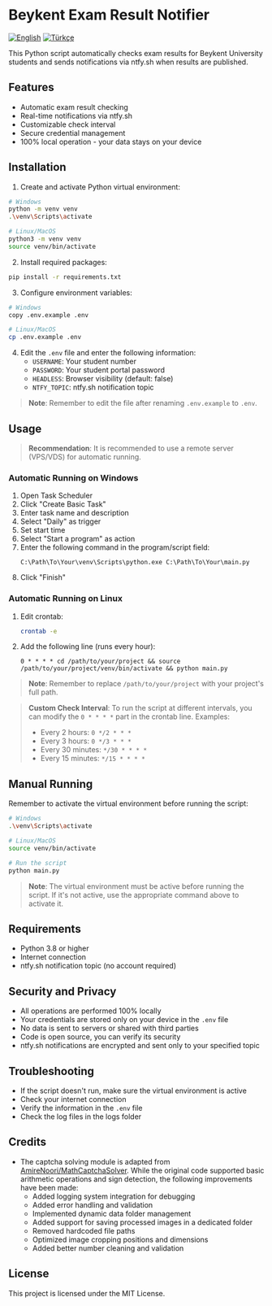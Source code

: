 # Beykent Exam Result Notifier

[![English](https://img.shields.io/badge/English-EN-blue)](README.en.md)
[![Türkçe](https://img.shields.io/badge/Türkçe-TR-red)](README.md)

This Python script automatically checks exam results for Beykent University students and sends notifications via ntfy.sh when results are published.

## Features

- Automatic exam result checking
- Real-time notifications via ntfy.sh
- Customizable check interval
- Secure credential management
- 100% local operation - your data stays on your device

## Installation

1. Create and activate Python virtual environment:

```bash
# Windows
python -m venv venv
.\venv\Scripts\activate

# Linux/MacOS
python3 -m venv venv
source venv/bin/activate
```

2. Install required packages:

```bash
pip install -r requirements.txt
```

3. Configure environment variables:

```bash
# Windows
copy .env.example .env

# Linux/MacOS
cp .env.example .env
```

4. Edit the `.env` file and enter the following information:
   - `USERNAME`: Your student number
   - `PASSWORD`: Your student portal password
   - `HEADLESS`: Browser visibility (default: false)
   - `NTFY_TOPIC`: ntfy.sh notification topic

> **Note**: Remember to edit the file after renaming `.env.example` to `.env`.

## Usage

> **Recommendation**: It is recommended to use a remote server (VPS/VDS) for automatic running.

### Automatic Running on Windows

1. Open Task Scheduler
2. Click "Create Basic Task"
3. Enter task name and description
4. Select "Daily" as trigger
5. Set start time
6. Select "Start a program" as action
7. Enter the following command in the program/script field:
   ```
   C:\Path\To\Your\venv\Scripts\python.exe C:\Path\To\Your\main.py
   ```
8. Click "Finish"

### Automatic Running on Linux

1. Edit crontab:
   ```bash
   crontab -e
   ```

2. Add the following line (runs every hour):
   ```
   0 * * * * cd /path/to/your/project && source /path/to/your/project/venv/bin/activate && python main.py
   ```

> **Note**: Remember to replace `/path/to/your/project` with your project's full path.

> **Custom Check Interval**: To run the script at different intervals, you can modify the `0 * * * *` part in the crontab line. Examples:
> - Every 2 hours: `0 */2 * * *`
> - Every 3 hours: `0 */3 * * *`
> - Every 30 minutes: `*/30 * * * *`
> - Every 15 minutes: `*/15 * * * *`

## Manual Running

Remember to activate the virtual environment before running the script:

```bash
# Windows
.\venv\Scripts\activate

# Linux/MacOS
source venv/bin/activate

# Run the script
python main.py
```

> **Note**: The virtual environment must be active before running the script. If it's not active, use the appropriate command above to activate it.

## Requirements

- Python 3.8 or higher
- Internet connection
- ntfy.sh notification topic (no account required)

## Security and Privacy

- All operations are performed 100% locally
- Your credentials are stored only on your device in the `.env` file
- No data is sent to servers or shared with third parties
- Code is open source, you can verify its security
- ntfy.sh notifications are encrypted and sent only to your specified topic

## Troubleshooting

- If the script doesn't run, make sure the virtual environment is active
- Check your internet connection
- Verify the information in the `.env` file
- Check the log files in the logs folder

## Credits

- The captcha solving module is adapted from [AmireNoori/MathCaptchaSolver](https://github.com/AmireNoori/MathCaptchaSolver). While the original code supported basic arithmetic operations and sign detection, the following improvements have been made:
  - Added logging system integration for debugging
  - Added error handling and validation
  - Implemented dynamic data folder management
  - Added support for saving processed images in a dedicated folder
  - Removed hardcoded file paths
  - Optimized image cropping positions and dimensions
  - Added better number cleaning and validation

## License

This project is licensed under the MIT License. 